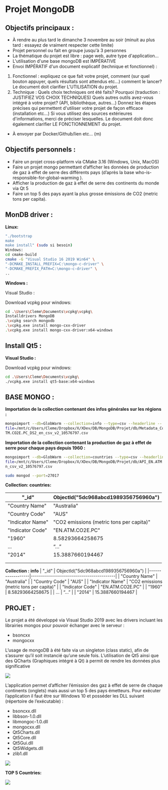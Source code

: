 
# Projet MongoDB
## Objectifs principaux :
* À rendre au plus tard le dimanche 3 novembre au soir (minuit au plus tard : essayez de vraiment respecter cette limite)
* Projet personnel ou fait en groupe jusqu'à 3 personnes
* La thématique du projet est libre : page web, autre type d'application...
* L'utilisation d'une base mongoDB est IMPÉRATIVE
* Envoi IMPÉRATIF d'un document explicatif (technique et fonctionnel) :
1. Fonctionnel : expliquez ce que fait votre projet, comment (sur quel bouton appuyer, quels résultats sont attendus etc...) comment le lancer? Le document doit clarifier L'UTILISATION du projet.
2. Technique : Quels choix techniques ont été faits? Pourquoi (traduction : JUSTIFIEZ VOS CHOIX TECHNIQUES) Quels autres outils avez-vous intégré à votre projet? (API, bibliothèque, autres...) Donnez les étapes précises qui permettent d'utiliser votre projet de façon efficace (installation etc...) Si vous utilisez des sources extérieures d'informations, merci de préciser lesquelles. Le document doit donc également clarifier LE FONCTIONNEMENT du projet.
* À envoyer par Docker/Github/lien etc... (m)

## Objectifs personnels :
* Faire un projet cross-platform via CMake 3.16 (Windows, Unix, MacOS)
* Faire un projet mongo permettant d’afficher les données de production de gaz à effet de serre des différents pays (d’après la base who-is-responsible-for-global-warming ).
* Afficher la production de gaz à effet de serre des continents du monde via Qt 5
* Faire un top 5 des pays ayant la plus grosse émissions de CO2 (metric tons per capita).

## __MonDB driver :__
__Linux:__
```bash
"./bootstrap
make
make install" (sudo si besoin)
Windows:
cd cmake-build
cmake -G "Visual Studio 16 2019 Win64" \
"-DCMAKE_INSTALL_PREFIX=C:\mongo-c-driver" \
"-DCMAKE_PREFIX_PATH=C:\mongo-c-driver" \
..
```
__Windows :__
<p> Visual Studio :</p>

<p> Download vcpkg pour windows: </p>

```bash
cd .\Users\Cleme\Documents\vcpkg\vcpkg\
Installdrivers MongoDB
.\vcpkg search mongodb
.\vcpkg.exe install mongo-cxx-driver
.\vcpkg.exe install mongo-cxx-driver:x64-windows
```

## __Install Qt5 :__

__Visual Studio :__

 <p> Download vcpkg pour windows: </p>

```bash 
cd .\Users\Cleme\Documents\vcpkg\
./vcpkg.exe install qt5-base:x64-windows
```

## BASE MONGO :
__Importation de la collection contenant des infos générales sur les régions :__

```bash 
mongoimport --db=GlobWarm --collection=info --type=csv --headerline --
file=/mnt/c/Users/Cleme/Dropbox/X/XDev/DB/MongoDB/Projet/db/Metadata_Country_API_EN.A
TM.CO2E.PC_DS2_en_csv_v2_10576797.csv
```

__Importation de la collection contenant la production de gaz à effet de serre pour chaque pays
depuis 1960 :__

```bash 
mongoimport --db=GlobWarm --collection=countries --type=csv --headerline --
file=/mnt/c/Users/Cleme/Dropbox/X/XDev/DB/MongoDB/Projet/db/API_EN.ATM.CO2E.PC_DS2_e
n_csv_v2_10576797.csv
```
```bash 
sudo mongod --port=27017
```
__Collection: countries:__

| "_id"            | ObjectId("5dc968abcd1989356756960a")     |
|------------------|------------------------------------------|
| "Country Name"   | "Australia"                              |
| "Country Code"   | "AUS"                                    |
| "Indicator Name" | "CO2 emissions (metric tons per capita)" |
| "Indicator Code" | "EN.ATM.CO2E.PC"                         |
| "1960"           | 8.58293664258675                         |
|  ...             | “…”                                      |
| "2014"           | 15.3887660194467                         |
|                  |                                          |
|                  |                                          |

__Collection : info__
| "_id"            | ObjectId("5dc968abcd1989356756960a")     |
|------------------|------------------------------------------|
| "Country Name"   | "Australia"                              |
| "Country Code"   | "AUS"                                    |
| "Indicator Name" | "CO2 emissions (metric tons per capita)" |
| "Indicator Code" | "EN.ATM.CO2E.PC"                         |
| "1960"           | 8.58293664258675                         |
|  ...             | “…”                                      |
| "2014"           | 15.3887660194467                         |


## PROJET :
<p> Le projet a été développé via Visual Studio 2019 avec les drivers incluant les librairies mongos pour
pouvoir échanger avec le serveur : </p>

* bsoncxx
* mongocxx

<p>L’usage de mongoDB à été faite via un singleton (class static), afin de s’assurer qu’il soit instancié
qu’une seule fois.
L’utilisation de Qt5 ainsi que des QCharts (Graphiques intégré à Qt) à permit de rendre les données
plus significative</p>

<img src="https://github.com/ClementGib/Global-Warming-responsible-Co2-emission-/blob/master/image/TP_Mongo-Gibert_Cl%C3%A9ment_all.jpg">

<p> L’application permet d’afficher l’émission des gaz à effet de serre de chaque continents (onglets)
mais aussi un top 5 des pays émetteurs.
Pour exécuter l’application il faut être sur Windows 10 et posséder les DLL suivant (répertoire de
l’exécutable) : </p>

* bsoncxx.dll
* libbson-1.0.dll
* libmongoc-1.0.dll
* mongocxx.dll
* Qt5Charts.dll
* Qt5Core.dll
* Qt5Gui.dll
* Qt5Widgets.dll
* zlib1.dll

<img src="https://github.com/ClementGib/Global-Warming-responsible-Co2-emission-/blob/master/image/TP_Mongo-Gibert_Cl%C3%A9ment_gaz.jpg">

__TOP 5 Countries:__

<img src="https://github.com/ClementGib/Global-Warming-responsible-Co2-emission-/blob/master/image/TP_Mongo-Gibert_Cl%C3%A9ment_graph.jpg">

